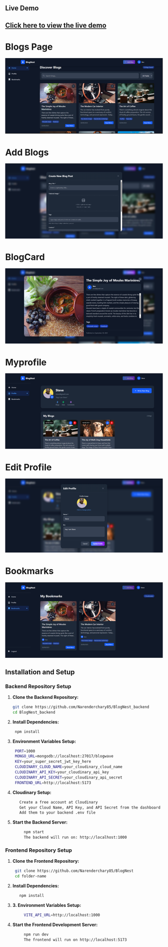 <h2>Live Demo<h2>

[Click here to view the live demo](https://traveleasy-a7ye.onrender.com)
  
<h1>Blogs Page</h1>

![Alt Text](https://github.com/Narenderchary85/BlogNest_F/blob/main/public/blogspage.png)

<h1>Add Blogs</h1>

![Alt Text](https://github.com/Narenderchary85/BlogNest_F/blob/main/public/addblogs.png)

<h1>BlogCard</h1>

![Alt Text](https://github.com/Narenderchary85/BlogNest_F/blob/main/public/blogcard.png)

<h1>Myprofile</h1>

![Alt Text](https://github.com/Narenderchary85/BlogNest_F/blob/main/public/myprofile.png)

<h1>Edit Profile</h1>

![Alt Text](https://github.com/Narenderchary85/BlogNest_F/blob/main/public/editprofile.png)

<h1>Bookmarks</h1>

![Alt Text](https://github.com/Narenderchary85/BlogNest_F/blob/main/public/bookmarks.png)

## Installation and Setup

### Backend Repository Setup

1. **Clone the Backend Repository:**
   ```bash
   git clone https://github.com/Narenderchary85/BlogNest_backend
   cd BlogNest_backend
   
2.  **Install Dependencies:**
     ```bash
      npm install

3.  **Environment Variables Setup:**
     ```bash
      PORT=1000
      MONGO_URL=mongodb://localhost:27017/blogwave
      KEY=your_super_secret_jwt_key_here
      CLOUDINARY_CLOUD_NAME=your_cloudinary_cloud_name
      CLOUDINARY_API_KEY=your_cloudinary_api_key
      CLOUDINARY_API_SECRET=your_cloudinary_api_secret
      FRONTEND_URL=http://localhost:5173
4. **Cloudinary Setup:**
     ```bash
        Create a free account at Cloudinary
        Get your Cloud Name, API Key, and API Secret from the dashboard
        Add them to your backend .env file
     
5. **Start the Backend Server:**
     ```bash
          npm start
          The backend will run on: http://localhost:1000

### Frontend Repository Setup

1. **Clone the Frontend Repository:**
     ```bash
      git clone https://github.com/Narenderchary85/BlogNest
      cd folder-name
2. **Install Dependencies:**
     ```bash
        npm install
3. **3.	Environment Variables Setup:**
     ```bash
          VITE_API_URL=http://localhost:1000

4. **Start the Frontend Development Server:**
     ```bash
          npm run dev
          The frontend will run on http://localhost:5173


